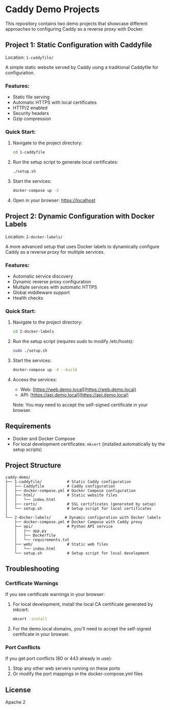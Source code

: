 # Caddy Demo Projects

This repository contains two demo projects that showcase different approaches to configuring Caddy as a reverse proxy with Docker.

## Project 1: Static Configuration with Caddyfile

Location: `1-caddyfile/`

A simple static website served by Caddy using a traditional Caddyfile for configuration.

### Features:
- Static file serving
- Automatic HTTPS with local certificates
- HTTP/2 enabled
- Security headers
- Gzip compression

### Quick Start:

1. Navigate to the project directory:
   ```bash
   cd 1-caddyfile
   ```

2. Run the setup script to generate local certificates:
   ```bash
   ./setup.sh
   ```

3. Start the services:
   ```bash
   docker-compose up -d
   ```

4. Open in your browser: [https://localhost](https://localhost)

## Project 2: Dynamic Configuration with Docker Labels

Location: `2-docker-labels/`

A more advanced setup that uses Docker labels to dynamically configure Caddy as a reverse proxy for multiple services.

### Features:
- Automatic service discovery
- Dynamic reverse proxy configuration
- Multiple services with automatic HTTPS
- Global middleware support
- Health checks

### Quick Start:

1. Navigate to the project directory:
   ```bash
   cd 2-docker-labels
   ```

2. Run the setup script (requires sudo to modify /etc/hosts):
   ```bash
   sudo ./setup.sh
   ```

3. Start the services:
   ```bash
   docker-compose up -d --build
   ```

4. Access the services:
   - Web: [https://web.demo.local](https://web.demo.local)
   - API: [https://api.demo.local](https://api.demo.local)

   Note: You may need to accept the self-signed certificate in your browser.

## Requirements

- Docker and Docker Compose
- For local development certificates: `mkcert` (installed automatically by the setup scripts)

## Project Structure

```
caddy-demo/
├── 1-caddyfile/           # Static Caddy configuration
│   ├── Caddyfile          # Caddy configuration
│   ├── docker-compose.yml # Docker Compose configuration
│   ├── html/              # Static website files
│   │   └── index.html
│   ├── certs/             # SSL certificates (generated by setup)
│   └── setup.sh           # Setup script for local certificates
│
└── 2-docker-labels/      # Dynamic configuration with Docker labels
    ├── docker-compose.yml # Docker Compose with Caddy proxy
    ├── api/               # Python API service
    │   ├── app.py
    │   ├── Dockerfile
    │   └── requirements.txt
    ├── web/               # Static web files
    │   └── index.html
    └── setup.sh           # Setup script for local development
```

## Troubleshooting

### Certificate Warnings
If you see certificate warnings in your browser:
1. For local development, install the local CA certificate generated by mkcert:
   ```bash
   mkcert -install
   ```
2. For the demo.local domains, you'll need to accept the self-signed certificate in your browser.

### Port Conflicts
If you get port conflicts (80 or 443 already in use):
1. Stop any other web servers running on these ports
2. Or modify the port mappings in the docker-compose.yml files

## License

Apache 2
